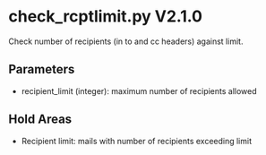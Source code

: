 check_rcptlimit.py V2.1.0
=========================

Check number of recipients (in to and cc headers) against limit.

## Parameters
* recipient_limit (integer): maximum number of recipients allowed

## Hold Areas
* Recipient limit: mails with number of recipients exceeding limit
